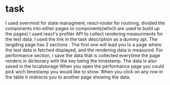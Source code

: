 # task
I used overmind for state managment, react-router for routinng, divided the components into either pages or components(which are used to build up the pages)
I used react's profiler API to collect rendering measurments for the test data.
I used the link in the task description as a dummy api.
The langding page has 2 sections .
The first one will lead you to a page where the test data is fetched displayed, and the rendering data is measured.
For performance section, I save the data that is collected everytime the page renders in dictionary with the key being the timestamp.
The data is also saved in the localstorage
When you open the performance page you could pick wich timestamp you would like to show.
When you click on any row in the table it redirects you to another page showing the data.
